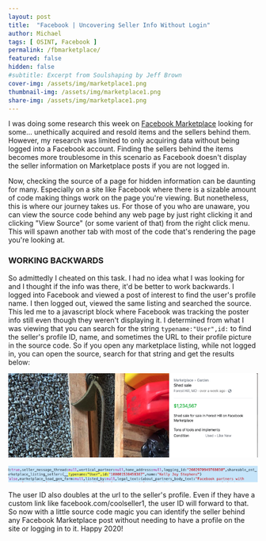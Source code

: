 ```yaml
---
layout: post
title:  "Facebook | Uncovering Seller Info Without Login"
author: Michael
tags: [ OSINT, Facebook ]
permalink: /fbmarketplace/
featured: false
hidden: false
#subtitle: Excerpt from Soulshaping by Jeff Brown
cover-img: /assets/img/marketplace1.png
thumbnail-img: /assets/img/marketplace1.png
share-img: /assets/img/marketplace1.png
---
```


<p>I was doing some research this week on <a href="https://www.facebook.com/marketplace/" target="_blank">Facebook Marketplace</a> looking for some... unethically acquired and resold items and the sellers behind them. However, my research was limited to only acquiring data without being logged into a Facebook account. Finding the sellers behind the items becomes more troublesome in this scenario as Facebook doesn't display the seller information on Marketplace posts if you are not logged in.</p>

<p>Now, checking the source of a page for hidden information can be daunting for many. Especially on a site like Facebook where there is a sizable amount of code making things work on the page you're viewing. But nonetheless, this is where our journey takes us. For those of you who are unaware, you can view the source code behind any web page by just right clicking it and clicking "View Source" (or some varient of that) from the right click menu. This will spawn another tab with most of the code that's rendering the page you're looking at.</p>

### WORKING BACKWARDS

<p>So admittedly I cheated on this task. I had no idea what I was looking for and I thought if the info was there, it'd be better to work backwards. I logged into Facebook and viewed a post of interest to find the user's profile name. I then logged out, viewed the same listing and searched the source. This led me to a javascript block where Facebook was tracking the poster info still even though they weren't displaying it. I determined from what I was viewing that you can search for the string <code>typename:"User",id:</code> to find the seller's profile ID, name, and sometimes the URL to their profile picture in the source code. So if you open any marketplace listing, while not logged in, you can open the source, search for that string and get the results below:</p>
<center><p><img src="/assets/img/marketplace2.png"></p></center>
<center><p><img src="/assets/img/marketplace3.png"></p></center>

<p>The user ID also doubles at the url to the seller's profile. Even if they have a custom link like facebook.com/coolseller1, the user ID will forward to that. So now with a little source code magic you can identify the seller behind any Facebook Marketplace post without needing to have a profile on the site or logging in to it. Happy 2020!</p>
